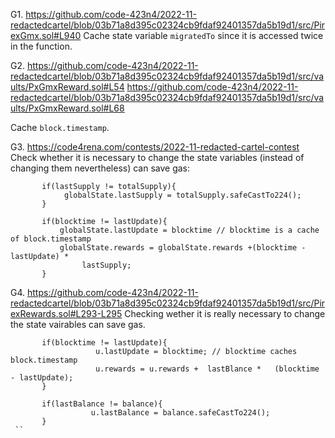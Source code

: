 G1. 
https://github.com/code-423n4/2022-11-redactedcartel/blob/03b71a8d395c02324cb9fdaf92401357da5b19d1/src/PirexGmx.sol#L940
Cache state variable ``migratedTo`` since it is accessed twice in the function. 

G2. https://github.com/code-423n4/2022-11-redactedcartel/blob/03b71a8d395c02324cb9fdaf92401357da5b19d1/src/vaults/PxGmxReward.sol#L54
https://github.com/code-423n4/2022-11-redactedcartel/blob/03b71a8d395c02324cb9fdaf92401357da5b19d1/src/vaults/PxGmxReward.sol#L68

Cache ``block.timestamp``.

G3. https://code4rena.com/contests/2022-11-redacted-cartel-contest
Check whether it is necessary to change the state variables (instead of changing them nevertheless) can save gas:
```
       if(lastSupply != totalSupply){
            globalState.lastSupply = totalSupply.safeCastTo224();
       }

       if(blocktime != lastUpdate){
           globalState.lastUpdate = blocktime // blocktime is a cache of block.timestamp
           globalState.rewards = globalState.rewards +(blocktime - lastUpdate) *
                lastSupply;
       }
```

G4. https://github.com/code-423n4/2022-11-redactedcartel/blob/03b71a8d395c02324cb9fdaf92401357da5b19d1/src/PirexRewards.sol#L293-L295
Checking wether it is really necessary to change the state vairables can save gas.
```
       if(blocktime != lastUpdate){
                   u.lastUpdate = blocktime; // blocktime caches block.timestamp
                   u.rewards = u.rewards +  lastBlance *   (blocktime - lastUpdate);
       }

       if(lastBalance != balance){
                  u.lastBalance = balance.safeCastTo224();
       }
 ``